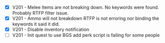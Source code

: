 * [X] V201 - Melee Items are not breaking down. No keywords were found. Probably RTFP filter issue. 
* [X] V201 - Ammo will not breakdown RTFP is not erroring nor binding the keywords it said it did. 
* [X] V201 - Disable inventory notification 
* [ ] V201 - Init quest to use BGS add perk script is failing for some people